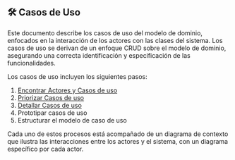 ## 🛠️ Casos de Uso

Este documento describe los casos de uso del modelo de dominio, enfocados en la interacción de los actores con las clases del sistema. Los casos de uso se derivan de un enfoque CRUD sobre el modelo de dominio, asegurando una correcta identificación y especificación de las funcionalidades.

Los casos de uso incluyen los siguientes pasos:

1. [Encontrar Actores y Casos de uso](ActoresCasosDeUso.md)
2. [Priorizar Casos de uso](PriorizarCasosDeUso.md)
3. [Detallar Casos de uso](DetallarCasosDeUso.md)
4. Prototipar casos de uso
5. Estructurar el modelo de caso de uso

Cada uno de estos procesos está acompañado de un diagrama de contexto que ilustra las interacciones entre los actores y el sistema, con un diagrama específico por cada actor.
